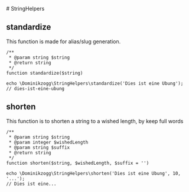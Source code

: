 # StringHelpers

## standardize

This function is made for alias/slug generation.

```{.php}
/**
 * @param string $string
 * @return string
 */
function standardize($string)
```

```{.php}
echo \Dominikzogg\StringHelpers\standardize('Dies ist eine Übung');
// dies-ist-eine-ubung
```

## shorten

This function is to shorten a string to a wished length, by keep full words

```{.php}
/**
 * @param string $string
 * @param integer $wishedLength
 * @param string $suffix
 * @return string
 */
function shorten($string, $wishedLength, $suffix = '')
```

```{.php}
echo \Dominikzogg\StringHelpers\shorten('Dies ist eine Übung', 10, '...');
// Dies ist eine...
```